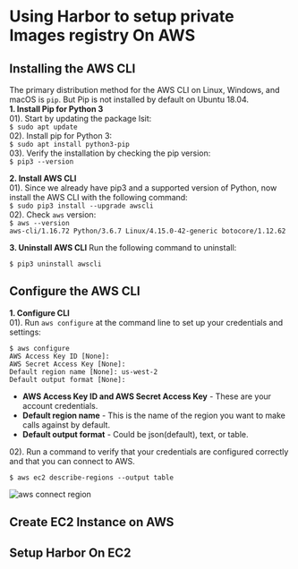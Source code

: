 # Using Harbor to setup private Images registry On AWS

## Installing the AWS CLI
The primary distribution method for the AWS CLI on Linux, Windows, and macOS is `pip`. But Pip is not installed by default on Ubuntu 18.04.<br/>
**1. Install Pip for Python 3** <br/>
    01). Start by updating the package lsit:<br/>
    `$ sudo apt update` 
<br/>
    02). Install pip for Python 3: <br/>
    `$ sudo apt install python3-pip`
<br/>
    03). Verify the installation by checking the pip version:<br/>
    `$ pip3 --version`
<br/>

**2. Install AWS CLI** <br/>
    01). Since we already have pip3 and a supported version of Python, now install the AWS CLI with the following command:<br/>
    `$ sudo pip3 install --upgrade awscli`
<br/>
    02). Check `aws` version:<br/>
    `$ aws --version `
    <br/>
    `aws-cli/1.16.72 Python/3.6.7 Linux/4.15.0-42-generic botocore/1.12.62`
<br/>

**3. Uninstall AWS CLI**
Run the following command to uninstall:
```
$ pip3 uninstall awscli
```

## Configure the AWS CLI
**1. Configure CLI** <br/>
01). Run `aws configure` at the command line to set up your credentials and settings:<br/>
```
$ aws configure 
AWS Access Key ID [None]:
AWS Secret Access Key [None]:
Default region name [None]: us-west-2
Default output format [None]:
```

* **AWS Access Key ID and AWS Secret Access Key** - These are your account credentials.
* **Default region name** - This is the name of the region you want to make calls against by default.
* **Default output format** - Could be json(default), text, or table.

02). Run a command to verify that your credentials are configured correctly and that you can connect to AWS.
```
$ aws ec2 describe-regions --output table
```
![aws connect region](6)






## Create EC2 Instance on AWS
 




## Setup Harbor On EC2
